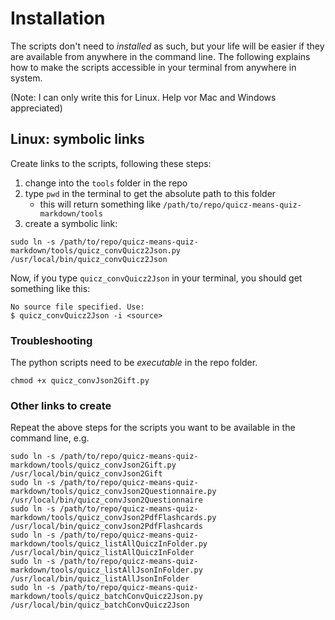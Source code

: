 # Installation

The scripts don't need to *installed* as such, but your life will be easier if they are available from anywhere in the command line.
The following explains how to make the scripts accessible in your terminal from anywhere in system.

(Note: I can only write this for Linux. Help vor Mac and Windows appreciated)

## Linux: symbolic links

Create links to the scripts, following these steps:

1. change into the `tools` folder in the repo
2. type `pwd` in the terminal to get the absolute path to this folder
    * this will return something like
    `/path/to/repo/quicz-means-quiz-markdown/tools`
3. create a symbolic link:

~~~
sudo ln -s /path/to/repo/quicz-means-quiz-markdown/tools/quicz_convQuicz2Json.py /usr/local/bin/quicz_convQuicz2Json
~~~

Now, if you type `quicz_convQuicz2Json` in your terminal, you should get something like this:

~~~
No source file specified. Use:
$ quicz_convQuicz2Json -i <source>
~~~

### Troubleshooting

The python scripts need to be *executable* in the repo folder.

~~~
chmod +x quicz_convJson2Gift.py
~~~

### Other links to create

Repeat the above steps for the scripts you want to be available in the command line, e.g.

~~~
sudo ln -s /path/to/repo/quicz-means-quiz-markdown/tools/quicz_convJson2Gift.py /usr/local/bin/quicz_convJson2Gift
sudo ln -s /path/to/repo/quicz-means-quiz-markdown/tools/quicz_convJson2Questionnaire.py /usr/local/bin/quicz_convJson2Questionnaire
sudo ln -s /path/to/repo/quicz-means-quiz-markdown/tools/quicz_convJson2PdfFlashcards.py /usr/local/bin/quicz_convJson2PdfFlashcards
sudo ln -s /path/to/repo/quicz-means-quiz-markdown/tools/quicz_listAllQuiczInFolder.py /usr/local/bin/quicz_listAllQuiczInFolder
sudo ln -s /path/to/repo/quicz-means-quiz-markdown/tools/quicz_listAllJsonInFolder.py /usr/local/bin/quicz_listAllJsonInFolder
sudo ln -s /path/to/repo/quicz-means-quiz-markdown/tools/quicz_batchConvQuicz2Json.py /usr/local/bin/quicz_batchConvQuicz2Json
~~~

